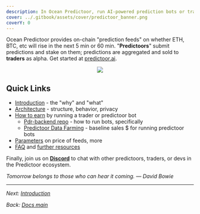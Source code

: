 ```yaml
---
description: In Ocean Predictoor, run AI-powered prediction bots or trading bots on crypto price feeds to earn $"
cover: ../.gitbook/assets/cover/predictoor_banner.png
coverY: 0
---
```


Ocean Predictoor provides on-chain "prediction feeds" on whether ETH, BTC, etc will rise in the next 5 min or 60 min. "**Predictoors**" submit predictions and stake on them; predictions are aggregated and sold to **traders** as alpha. Get started at [predictoor.ai](https://predictoor.ai).

<div align="center">
<figure><img src="../.gitbook/assets/predictoor/predictoor_ui_crop.png"></figure>
</div>


## Quick Links

- [Introduction](pdr-intro.md) - the "why" and "what"
- [Architecture](pdr-architecture.md) - structure, behavior, privacy
- [How to earn](pdr-earn.md) by running a trader or predictoor bot
  - [Pdr-backend repo](https://github.com/oceanprotocol/pdr-backend) - how to run bots, specifically
  - [Predictoor Data Farming](https://docs.oceanprotocol.com/data-farming/predictoordf) - baseline sales $  for running predictoor bots
- [Parameters](pdr-parameters.md) on price of feeds, more
- [FAQ](pdr-faq.md) and [further resources](pdr-resources.md)

Finally, join us on [**Discord**](https://discord.gg/TnXjkR5) to chat with other predictoors, traders, or devs in the Predictoor ecosystem.


_Tomorrow belongs to those who can hear it coming. — David Bowie_

----

_Next: [Introduction](pdr-intro.md)_

_Back: [Docs main](../README.md)_


